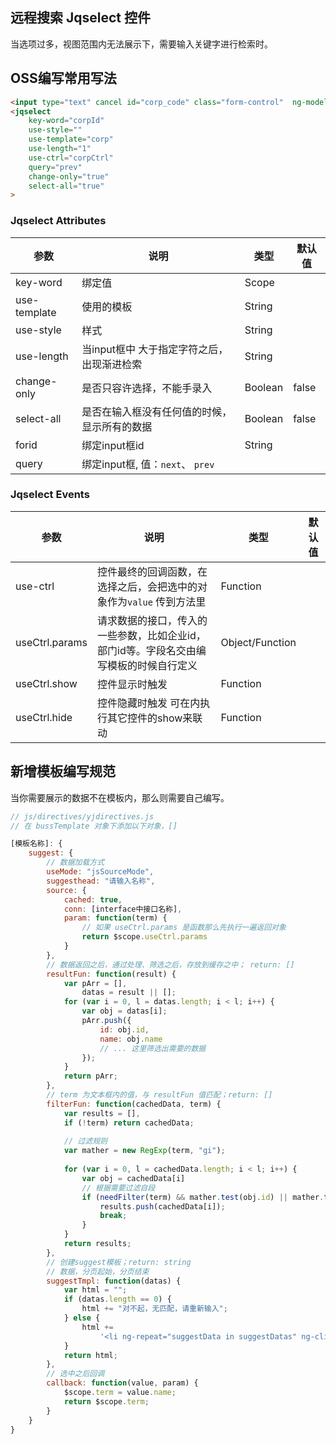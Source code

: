 ## 远程搜索 Jqselect 控件
当选项过多，视图范围内无法展示下，需要输入关键字进行检索时。

## OSS编写常用写法
```html
<input type="text" cancel id="corp_code" class="form-control"  ng-model="corpId" />
<jqselect
    key-word="corpId"
    use-style=""
    use-template="corp"
    use-length="1"
    use-ctrl="corpCtrl"
    query="prev"
    change-only="true"
    select-all="true"
>
```
<a name="Jqselect-Attributes"></a>
### [](#Jqselect-Attributes)Jqselect Attributes
| 参数         | 说明                                         | 类型    | 默认值 |
| ------------ | -------------------------------------------- | ------- | ------ |
| key-word     | 绑定值                                       | Scope   |        |
| use-template | 使用的模板                                   | String  |        |
| use-style    | 样式                                         | String  |        |
| use-length   | 当input框中 大于指定字符之后，出现渐进检索   | String  |        |
| change-only  | 是否只容许选择，不能手录入                   | Boolean | false  |
| select-all   | 是否在输入框没有任何值的时候，显示所有的数据 | Boolean | false  |
| forid        | 绑定input框id                                | String  |        |
| query        | 绑定input框, 值：`next`、 `prev`             |         |        |

<a name="Jqselect-Events"></a>
### [](#Jqselect-Events)Jqselect Events
| 参数           | 说明                                                         | 类型            | 默认值 |
| -------------- | ------------------------------------------------------------ | --------------- | ------ |
| use-ctrl       | 控件最终的回调函数，在选择之后，会把选中的对象作为`value` 传到方法里 | Function        |        |
| useCtrl.params | 请求数据的接口，传入的一些参数，比如企业id，部门id等。字段名交由编写模板的时候自行定义 | Object/Function |        |
| useCtrl.show   | 控件显示时触发                                               | Function        |        |
| useCtrl.hide   | 控件隐藏时触发 可在内执行其它控件的show来联动                | Function        |        |

## 新增模板编写规范
当你需要展示的数据不在模板内，那么则需要自己编写。


```javascript
// js/directives/yjdirectives.js
// 在 bussTemplate 对象下添加以下对象，[]

[模板名称]: {
    suggest: {
        // 数据加载方式
        useMode: "jsSourceMode",
        suggesthead: "请输入名称",
        source: {
            cached: true,
            conn: [interface中接口名称],
            param: function(term) {
                // 如果 useCtrl.params 是函数那么先执行一遍返回对象
                return $scope.useCtrl.params
            }
        },
        // 数据返回之后，通过处理、筛选之后，存放到缓存之中； return: []
        resultFun: function(result) {
            var pArr = [],
                datas = result || [];
            for (var i = 0, l = datas.length; i < l; i++) {
                var obj = datas[i];
                pArr.push({
                    id: obj.id,
                    name: obj.name
                    // ... 这里筛选出需要的数据
                });
            }
            return pArr;
        },
        // term 为文本框内的值，与 resultFun 值匹配；return: []
        filterFun: function(cachedData, term) {
            var results = [],
            if (!term) return cachedData;
            
            // 过滤规则
            var mather = new RegExp(term, "gi"); 
                
            for (var i = 0, l = cachedData.length; i < l; i++) {
                var obj = cachedData[i]
                // 根据需要过滤自段
                if (needFilter(term) && mather.test(obj.id) || mather.test(obj.name)) {
                    results.push(cachedData[i]);
                    break;
                }
            }
            return results;
        },
        // 创建suggest模板；return: string
        // 数据，分页起始，分页结束
        suggestTmpl: function(datas) {
            var html = "";
            if (datas.length == 0) {
                html += "对不起，无匹配，请重新输入";
            } else {
                html +=
                    '<li ng-repeat="suggestData in suggestDatas" ng-click="suggestClick(suggestData)" class="hover" ng-class="{\'cur\':suggestSelect.selected[$index]}"><span class="left">{{suggestData.by1}}</span><span class="right">{{suggestData.svalue}}<span></li>';
            }
            return html;
        },
        // 选中之后回调
        callback: function(value, param) {
            $scope.term = value.name;
            return $scope.term;
        }
    }
}
```